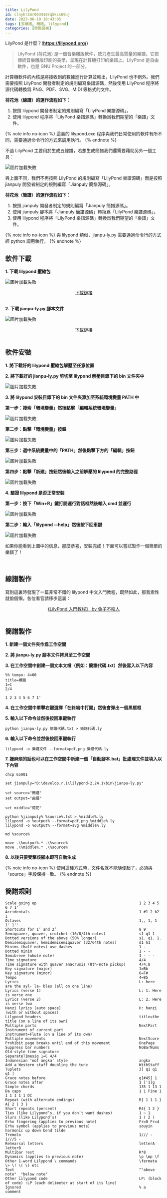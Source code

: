 ```yaml
---
title: LilyPond
id: clnyhr2mr003410rq5kcs69uj
date: 2023-06-10 10:43:05
tags: [五線譜, 簡譜, lilypond]
categories: [學點音樂]
---
```


LilyPond 是什麼？(**https://lilypond.org/**)

> LilyPond (荷花池) 是一個音樂雕版軟件，致力產生最高質量的樂譜。它把傳統音樂雕版印刷的美學，呈現在計算機打印的樂譜上。LilyPond 是自由軟件，也是 GNU Project 的一部分。

計算機軟件的內核是將接收到的數據進行計算並輸出，LilyPond 也不例外。我們需要按照 LilyPond 開發者制定的規則編寫樂譜源碼，然後使用 LilyPond 程序將源代碼轉換爲 PNG、PDF、SVG、MIDI 等格式的文件。

**荷花池（線譜）的運作流程如下：**

1. 按照 lilypond 開發者制定的規則編寫「LilyPond 樂譜源碼」。
2. 使用 lilypond 程序將「LilyPond 樂譜源碼」轉換爲我們期望的「樂譜」文件。

{% note info no-icon %}
這裏的 lilypond.exe 程序與我們日常使用的軟件有所不同，需要通過命令行的方式來調用執行。
{% endnote %}

不過 LilyPond 主要用於生成五線譜，若想生成簡譜我們還需要藉助另外一個工具：

![圖片加載失敗](jianpuly.png)

與上面不同，我們不再按照 LilyPond 的規則編寫「LilyPond 樂譜源碼」而是按照 jianpuly 開發者制定的規則編寫「Jianpuly 簡譜源碼」。

**荷花池（簡譜）的運作流程如下：**

1. 按照 jianpuly 開發者制定的規則編寫「Jianpuly 簡譜源碼」。
2. 使用 jianpuly 腳本將「Jianpuly 簡譜源碼」轉換爲「LilyPond 樂譜源碼」。
3. 使用 lilypond 程序將「LilyPond 樂譜源碼」轉換爲我們期望的「樂譜」文件。

{% note info no-icon %}
與 lilypond 類似，jianpu-ly.py 需要通過命令行的方式經 python 調用執行。
{% endnote %}

<!-- more -->

## 軟件下載

**1. 下載 lilypond 壓縮包**

![圖片加載失敗](lilypond-download.png)

<center><a href="https://lilypond.org/download.html">下載鏈接</a></center><br>

**2. 下載 jianpu-ly.py 腳本文件**

![圖片加載失敗](jianpuly-download.png)

<center><a href="http://ssb22.user.srcf.net/mwrhome/jianpu-ly.html">下載鏈接</a></center><br>

## 軟件安裝

**1. 將下載好的 lilypond 壓縮包解壓至任意位置**

**2. 將下載好的 jianpu-ly.py 剪切至 lilypond 解壓目錄下的 bin 文件夾中**

![圖片加載失敗](lilypond-install-unpack.png)

**3. 將 lilypond 安裝目錄下的 bin 文件夾添加至系統環境變量 PATH 中**

**第一步：搜索「環境變量」然後點擊「編輯系統環境變量」**

![圖片加載失敗](lilypond-install-systempath1.png)

**第二步：點擊「環境變量」按鈕**

![圖片加載失敗](lilypond-install-systempath2.png)

**第三步：選中系統變量中的「PATH」然後點擊下方的「編輯」按鈕**

![圖片加載失敗](lilypond-install-systempath3.png)

**第四步：點擊「新建」按鈕然後輸入之前解壓的 lilypond 的完整路徑**

![圖片加載失敗](lilypond-install-systempath4.png)

**4. 驗證 lilypond 是否正常安裝**

**第一步：按下「Win+R」鍵打開運行對話框然後輸入 cmd 並運行**

![圖片加載失敗](lilypond-install-verify-cmd.png)

**第二步：輸入「lilypond --help」然後按下回車鍵**

![圖片加載失敗](lilypond-help.png)

如果你能看到上圖中的信息，那麼恭喜，安裝完成！下面可以嘗試製作一個簡單的樂譜了！

<br>

## 線譜製作

寫到這裏時發現了一篇非常不錯的 lilypond 中文入門教程，既然如此，那我索性就偷個懶，各位看官請移步這裏：

<center><a href="https://www.yuque.com/qqbunny/lilypond">《LilyPond 入門教程》 by 兔子不咬人</a></center><br>

## 簡譜製作

**1. 新建一個文件夾作爲工作空間**

**2. 將 jianpu-ly.py 腳本文件拷貝至工作空間**

**3. 在工作空間中創建一個文本文檔（例如：簡譜代碼.txt）然後寫入以下內容**

```
%% tempo: 4=60
title=標題
1=C
2/4

1 2 3 4 5 6 7 1'
```

**4. 在工作空間中單擊右鍵選擇「在終端中打開」然後會彈出一個黑框框**

**5. 輸入以下命令並然後按回車鍵執行**

```
python jianpu-ly.py 簡譜代碼.txt > 樂譜代碼.ly
```

**6. 輸入以下命令並然後按回車鍵執行**

```
lilypond -o 樂譜文件 --format=pdf,png 樂譜代碼.ly
```

**7. 嫌麻煩的話也可以在工作空間中新建一個「自動腳本.bat」批處理文件並填入以下內容**

```
chcp 65001

set jianpuly="D:\develop.r.1\lilypond-2.24.1\bin\jianpu-ly.py"

set source="簡譜"
set output="曲譜"

set middle="荷花"

python %jianpuly% %source%.txt > %middle%.ly
lilypond -o %output% --format=pdf,png %middle%.ly
lilypond -o %output% --format=svg %middle%.ly

md %source%

move .\%output%.* .\%source%
move .\%middle%.* .\%source%
```

**8. 以後只要雙擊該腳本即可自動生成**

{% note info no-icon %}
使用這種方式時，文件名就不能隨便起了，必須與「source」字段保持一致。
{% endnote %}

## 簡譜規則

```
Scale going up                                              1 2 3 4 5 6 7 1'
Accidentals                                                 1 #1 2 b2 1
Octaves                                                     1,, 1, 1 1' 1''
Shortcuts for 1’ and 2’                                     8 9
Semiquaver, quaver, crotchet (16/8/4th notes)               s1 q1 1
Dotted versions of the above (50% longer)                   s1. q1. 1.
Demisemiquaver, hemidemisemiquaver (32/64th notes)          d1 h1
Minims (half notes) use dashes                              1 -
Dotted minim                                                1 - -
Semibreve (whole note)                                      1 - - -
Time signature                                              4/4
Time signature with quaver anacrusis (8th-note pickup)      4/4,8
Key signature (major)                                       1=Bb
Key signature (minor)                                       6=F#
Tempo                                                       4=85
Lyrics                                                      L: here are the syl- la- bles (all on one line)
Lyrics (verse 1)                                            L: 1. Here is verse one
Lyrics (verse 2)                                            L: 2. Here is verse two
Hanzi lyrics (auto space)                                   H: hanzi (with or without spaces)
Lilypond headers                                            title=the title (on a line of its own)
Multiple parts                                              NextPart
Instrument of current part                                  instrument=Flute (on a line of its own)
Multiple movements                                          NextScore
Prohibit page breaks until end of this movement             OnePage
Suppress bar numbers                                        NoBarNums
Old-style time signature                                    SeparateTimesig 1=C 4/4
Indonesian ‘not angka’ style                                angka
Add a Western staff doubling the tune                       WithStaff
Tuplets                                                     3[ q1 q1 q1 ]
Grace notes before                                          g[#45] 1
Grace notes after                                           1 ['1]g
Simple chords                                               135 1 13 1
Da capo                                                     1 1 Fine 1 1 1 1 1 1 DC
Repeat (with alternate endings)                             R{ 1 1 1 } A{ 2 | 3 }
Short repeats (percent)                                     R4{ 1 2 }
Ties (like Lilypond’s, if you don’t want dashes)            1 ~ 1
Slurs (like Lilypond’s)                                     1 ( 2 )
Erhu fingering (applies to previous note)                   Fr=0 Fr=4
Erhu symbol (applies to previous note)                      souyin harmonic up down bend tilde
Tremolo                                                     1/// - 1///5 -
Rehearsal letters                                           letterA letterB
Multibar rest                                               R*8
Dynamics (applies to previous note)                         \p \mp \f
Other 1-word Lilypond \ commands                            \fermata \> \! \( \) etc
Text                                                        ^"above note" _"below note"
Other Lilypond code                                         LP: (block of code) :LP (each delimeter at start of its line)
Ignored                                                     % a comment
```
